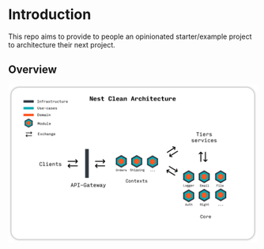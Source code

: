 # Introduction

This repo aims to provide to people an opinionated starter/example project to architecture their next project.

## Overview

![Nest Clean Architecture](./docs/assets/nest-clean-architecture.png)
